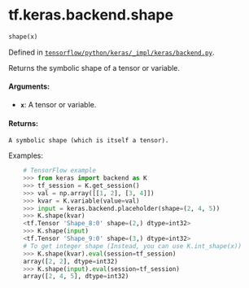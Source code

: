 <div itemscope itemtype="http://developers.google.com/ReferenceObject">
<meta itemprop="name" content="tf.keras.backend.shape" />
</div>

# tf.keras.backend.shape

``` python
shape(x)
```



Defined in [`tensorflow/python/keras/_impl/keras/backend.py`](https://www.tensorflow.org/code/tensorflow/python/keras/_impl/keras/backend.py).

Returns the symbolic shape of a tensor or variable.

#### Arguments:

* <b>`x`</b>: A tensor or variable.


#### Returns:

    A symbolic shape (which is itself a tensor).

Examples:

```python
    # TensorFlow example
    >>> from keras import backend as K
    >>> tf_session = K.get_session()
    >>> val = np.array([[1, 2], [3, 4]])
    >>> kvar = K.variable(value=val)
    >>> input = keras.backend.placeholder(shape=(2, 4, 5))
    >>> K.shape(kvar)
    <tf.Tensor 'Shape_8:0' shape=(2,) dtype=int32>
    >>> K.shape(input)
    <tf.Tensor 'Shape_9:0' shape=(3,) dtype=int32>
    # To get integer shape (Instead, you can use K.int_shape(x))
    >>> K.shape(kvar).eval(session=tf_session)
    array([2, 2], dtype=int32)
    >>> K.shape(input).eval(session=tf_session)
    array([2, 4, 5], dtype=int32)
```